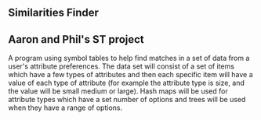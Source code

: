 ## Similarities Finder
## Aaron and Phil's ST project 

A program using symbol tables to help find matches in a set of data from a user's attribute preferences. The data set will consist of a set of items which have a few types of attributes and then each specific item will have a value of each type of attribute (for example the attribute type is size, and the value will be small medium or large). Hash maps will be used for attribute types which have a set number of options and trees will be used when they have a range of options.